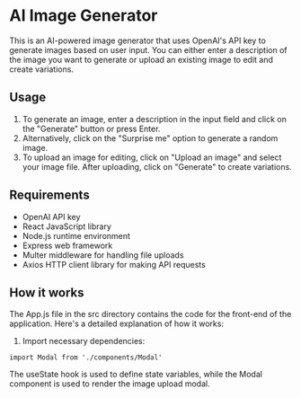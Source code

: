 # AI Image Generator

This is an AI-powered image generator that uses OpenAI's API key to generate images based on user input. You can either enter a description of the image you want to generate or upload an existing image to edit and create variations.

## Usage

1. To generate an image, enter a description in the input field and click on the "Generate" button or press Enter.
2. Alternatively, click on the "Surprise me" option to generate a random image.
3. To upload an image for editing, click on "Upload an image" and select your image file. After uploading, click on "Generate" to create variations.

## Requirements

- OpenAI API key
- React JavaScript library
- Node.js runtime environment
- Express web framework
- Multer middleware for handling file uploads
- Axios HTTP client library for making API requests

## How it works
The App.js file in the src directory contains the code for the front-end of the application. Here's a detailed explanation of how it works:

1. Import necessary dependencies:
``` import { useState } from 'react'
import Modal from './components/Modal'
```
The useState hook is used to define state variables, while the Modal component is used to render the image upload modal.
